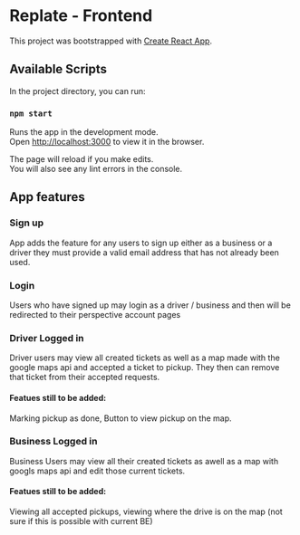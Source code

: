 # Replate - Frontend

This project was bootstrapped with [Create React App](https://github.com/facebook/create-react-app).

## Available Scripts

In the project directory, you can run:

### `npm start`

Runs the app in the development mode.<br />
Open [http://localhost:3000](http://localhost:3000) to view it in the browser.

The page will reload if you make edits.<br />
You will also see any lint errors in the console.

## App features

### Sign up 

App adds the feature for any users to sign up either as a business or a driver they must provide a valid email address that has not already been used.

### Login

Users who have signed up may login as a driver / business and then will be redirected to their perspective account pages

### Driver Logged in

Driver users may view all created tickets as well as a map made with the google maps api and accepted a ticket to pickup. They then can remove that ticket from their accepted requests.

#### Featues still to be added:
Marking pickup as done, Button to view pickup on the map.

### Business Logged in

Business Users may view all their created tickets as awell as a map with googls maps api and edit those current tickets.


#### Featues still to be added:
Viewing all accepted pickups, viewing where the drive is on the map (not sure if this is possible with current BE)


